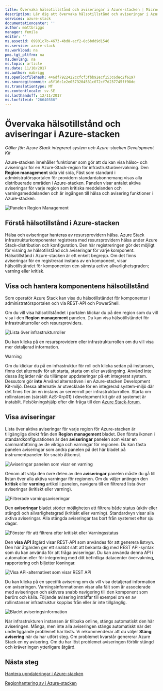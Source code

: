 ```yaml
---
title: Övervaka hälsotillstånd och aviseringar i Azure-stacken | Microsoft Docs
description: Lär dig att övervaka hälsotillstånd och aviseringar i Azure-stacken.
services: azure-stack
documentationcenter: ''
author: mattbriggs
manager: femila
editor: ''
ms.assetid: 69901c7b-4673-4bd8-acf2-8c6bdd9d1546
ms.service: azure-stack
ms.workload: na
pms.tgt_pltfrm: na
ms.devlang: na
ms.topic: article
ms.date: 11/10/2017
ms.author: mabrigg
ms.openlocfilehash: 446df7922422ccfcf3fbb92ecf153c6dec2f6197
ms.sourcegitcommit: a5f16c1e2e0573204581c072cf7d237745ff98dc
ms.translationtype: MT
ms.contentlocale: sv-SE
ms.lasthandoff: 12/11/2017
ms.locfileid: "26640386"
---
```

# <a name="monitor-health-and-alerts-in-azure-stack"></a>Övervaka hälsotillstånd och aviseringar i Azure-stacken

*Gäller för: Azure Stack integrerat system och Azure-stacken Development Kit*

Azure-stacken innehåller funktioner som gör att du kan visa hälso- och aviseringar för en Azure-Stack-region för infrastrukturövervakning. Den **Region management** sida vid sida, Fäst som standard i administratörsportalen för providern standardabonnemang visas alla distribuerade områden i Azure-stacken. Panelen visar antalet aktiva aviseringar för varje region som kritiska meddelanden och varningsmeddelanden och är ingången till hälsa och avisering funktioner i Azure-stacken.

 ![Panelen Region Management](media/azure-stack-monitor-health/image1.png)

 ## <a name="understand-health-in-azure-stack"></a>Förstå hälsotillstånd i Azure-stacken

 Hälsa och aviseringar hanteras av resursprovidern hälsa. Azure Stack infrastrukturkomponenter registrera med resursprovidern hälsa under Azure Stack-distribution och konfiguration. Den här registreringen gör det möjligt för visning av hälsotillstånd och aviseringar för varje komponent. Hälsotillstånd i Azure-stacken är ett enkelt begrepp. Om det finns aviseringar för en registrerad instans av en komponent, visar hälsotillståndet för komponenten den sämsta active allvarlighetsgraden; varning eller kritisk.
 
 ## <a name="view-and-manage-component-health-state"></a>Visa och hantera komponentens hälsotillstånd
 
 Som operatör Azure Stack kan visa du hälsotillståndet för komponenter i administratörsportalen och via REST-API och PowerShell.
 
Om du vill visa hälsotillståndet i portalen klickar du på den region som du vill visa i den **Region management** panelen. Du kan visa hälsotillståndet för infrastrukturroller och resursproviders.

![Lista över infrastrukturroller](media/azure-stack-monitor-health/image2.png)

Du kan klicka på en resursprovidern eller infrastrukturrollen om du vill visa mer detaljerad information.

> [!WARNING]
>Om du klickar du på en infrastruktur för roll och klicka sedan på instansen, finns det alternativ för att starta, starta om eller avstängning. Använd inte dessa åtgärder när du tillämpar uppdateringar på ett integrerat system. Dessutom gör **inte** Använd alternativen i en Azure-stacken Development Kit-miljö. Dessa alternativ är utvecklade för en integrerad system-miljö där det finns fler än en instans av serverroll per infrastrukturrollen. Starta om rollinstansen (särskilt AzS-Xrp01) i development kit gör att systemet är instabilt. Felsökningshjälp efter din fråga till den [Azure Stack-forum](https://aka.ms/azurestackforum).
>
 
## <a name="view-alerts"></a>Visa aviseringar

Lista över aktiva aviseringar för varje region för Azure-stacken är tillgängliga direkt från den **Region management** bladet. Den första ikonen i standardkonfigurationen är den **aviseringar** panelen som visar en sammanfattning av de viktiga och varningar för regionen. Du kan fästa panelen aviseringar som andra panelen på det här bladet på instrumentpanelen för snabb åtkomst.   

![Aviseringar panelen som visar en varning](media/azure-stack-monitor-health/image3.png)

Genom att välja den övre delen av den **aviseringar** panelen måste du gå till listan över alla aktiva varningar för regionen. Om du väljer antingen den **kritisk** eller **varning** artikel i panelen, navigera till en filtrerad lista över aviseringar (kritiskt eller varning). 

![Filtrerade varningsaviseringar](media/azure-stack-monitor-health/image4.png)
  
Den **aviseringar** bladet stöder möjligheten att filtrera både status (aktiv eller stängd) och allvarlighetsgrad (kritiskt eller varning). Standardvyn visar alla aktiva aviseringar. Alla stängda aviseringar tas bort från systemet efter sju dagar.

![Fönster för att filtrera efter kritiskt eller Varningsstatus](media/azure-stack-monitor-health/image5.png)

Den **visa API** åtgärd visar REST-API som användes för att generera listvyn. Den här åtgärden ger ett snabbt sätt att bekanta dig med REST API-syntax som du kan använda för att fråga aviseringar. Du kan använda denna API i automation eller för integrering med ditt befintliga datacenter övervakning, rapportering och biljetter lösningar. 

![Visa API-alternativet som visar REST API](media/azure-stack-monitor-health/image6.png)

Du kan klicka på en specifik avisering om du vill visa detaljerad information om aviseringen. Varningsinformationen visar alla fält som är associerade med aviseringen och aktivera snabb navigering till den komponent som berörs och källa. Följande avisering inträffar till exempel om en av rollinstanser infrastruktur kopplas från eller är inte tillgänglig.  

![Bladet aviseringsinformation](media/azure-stack-monitor-health/image7.png)

När infrastrukturen instansen är tillbaka online, stängs automatiskt den här aviseringen. Många, men inte alla aviseringen stängs automatiskt när det underliggande problemet har lösts. Vi rekommenderar att du väljer **Stäng avisering** när du har utfört steg. Om problemet kvarstår genererar Azure Stack en ny avisering. Om du har löst problemet aviseringen förblir stängd och kräver ingen ytterligare åtgärd.

## <a name="next-steps"></a>Nästa steg

[Hantera uppdateringar i Azure-stacken](azure-stack-updates.md)

[Regionhantering av i Azure-stacken](azure-stack-region-management.md)
